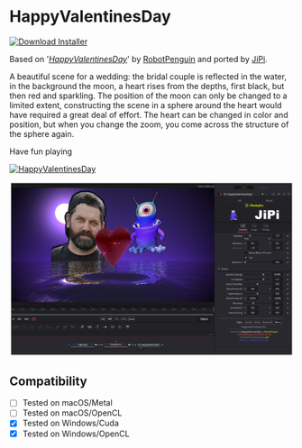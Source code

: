 # HappyValentinesDay
[![Download Installer](https://img.shields.io/static/v1?label=Download&message=HappyValentinesDay-Installer.lua&color=blue)](https://github.com/nmbr73/Shadertoys/releases/download/V1.1/HappyValentinesDay-Installer.lua "Installer")

Based on '_[HappyValentinesDay](https://www.shadertoy.com/view/XsVGzK)_' by [RobotPenguin](https://www.shadertoy.com/user/RobotPenguin) and ported by [JiPi](../../Site/Profiles/JiPi.md).

A beautiful scene for a wedding: the bridal couple is reflected in the water, in the background the moon, a heart rises from the depths, first black, but then red and sparkling.
The position of the moon can only be changed to a limited extent, constructing the scene in a sphere around the heart would have required a great deal of effort. The heart can be changed in color and position, but when you change the zoom, you come across the structure of the sphere again.

Have fun playing

[![HappyValentinesDay](https://user-images.githubusercontent.com/78935215/200161050-6006d9df-7a57-44bf-ae44-4d5b871c307c.gif)](HappyValentinesDay.fuse)

[![Thumbnail](HappyValentinesDay.png)](https://www.shadertoy.com/view/XsVGzK "View on Shadertoy.com")



## Compatibility
- [ ] Tested on macOS/Metal
- [ ] Tested on macOS/OpenCL
- [X] Tested on Windows/Cuda
- [X] Tested on Windows/OpenCL

